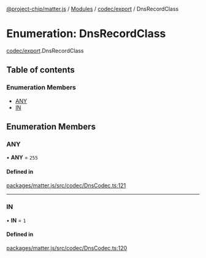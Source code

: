 [@project-chip/matter.js](../README.md) / [Modules](../modules.md) / [codec/export](../modules/codec_export.md) / DnsRecordClass

# Enumeration: DnsRecordClass

[codec/export](../modules/codec_export.md).DnsRecordClass

## Table of contents

### Enumeration Members

- [ANY](codec_export.DnsRecordClass.md#any)
- [IN](codec_export.DnsRecordClass.md#in)

## Enumeration Members

### ANY

• **ANY** = ``255``

#### Defined in

[packages/matter.js/src/codec/DnsCodec.ts:121](https://github.com/project-chip/matter.js/blob/c0d55745d5279e16fdfaa7d2c564daa31e19c627/packages/matter.js/src/codec/DnsCodec.ts#L121)

___

### IN

• **IN** = ``1``

#### Defined in

[packages/matter.js/src/codec/DnsCodec.ts:120](https://github.com/project-chip/matter.js/blob/c0d55745d5279e16fdfaa7d2c564daa31e19c627/packages/matter.js/src/codec/DnsCodec.ts#L120)
